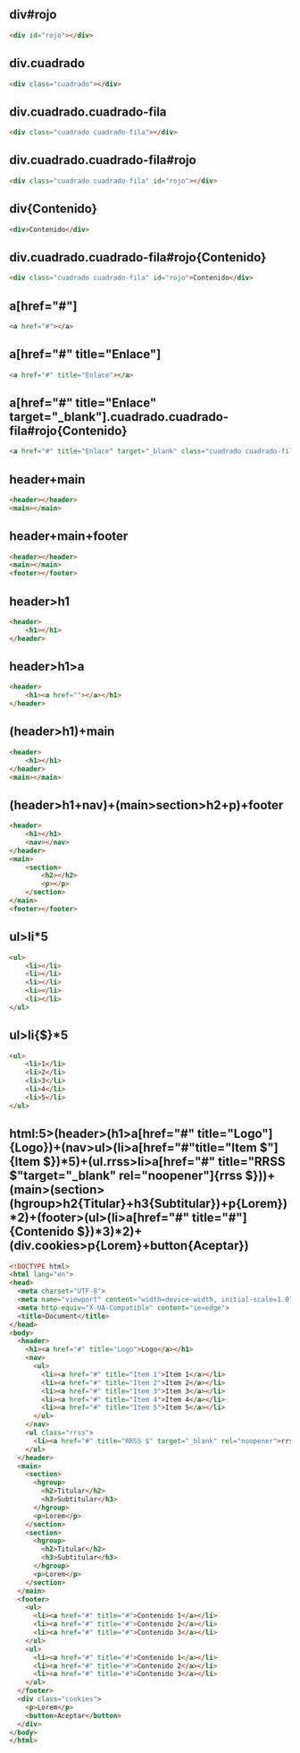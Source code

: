 ## div#rojo
```html
<div id="rojo"></div>
```
## div.cuadrado
```html
<div class="cuadrado"></div>
```
## div.cuadrado.cuadrado-fila
```html
<div class="cuadrado cuadrado-fila"></div>
```
## div.cuadrado.cuadrado-fila#rojo
```html
<div class="cuadrado cuadrado-fila" id="rojo"></div>
```
## div{Contenido}
```html
<div>Contenido</div>
```
## div.cuadrado.cuadrado-fila#rojo{Contenido}
```html
<div class="cuadrado cuadrado-fila" id="rojo">Contenido</div>
```
## a[href="#"]
```html
<a href="#"></a>
```
## a[href="#" title="Enlace"]
```html
<a href="#" title="Enlace"></a>
```
## a[href="#" title="Enlace" target="_blank"].cuadrado.cuadrado-fila#rojo{Contenido}
```html
<a href="#" title="Enlace" target="_blank" class="cuadrado cuadrado-fila" id="rojo">Contenido</a>
```
## header+main
```html
<header></header>
<main></main>
```
## header+main+footer
```html
<header></header>
<main></main>
<footer></footer>

```
## header>h1
```html
<header>
    <h1></h1>
</header>

```
## header>h1>a
```html
<header>
    <h1><a href=""></a></h1>
</header>
```
## (header>h1)+main
```html
<header>
    <h1></h1>
</header>
<main></main>
```
## (header>h1+nav)+(main>section>h2+p)+footer
```html
<header>
    <h1></h1>
    <nav></nav>
</header>
<main>
    <section>
        <h2></h2>
        <p></p>
    </section>
</main>
<footer></footer>
```
## ul>li*5
```html
<ul>
    <li></li>
    <li></li>
    <li></li>
    <li></li>
    <li></li>
</ul>
```
## ul>li{$}*5
```html
<ul>
    <li>1</li>
    <li>2</li>
    <li>3</li>
    <li>4</li>
    <li>5</li>
</ul>
```
## html:5>(header>(h1>a[href="#" title="Logo"]{Logo})+(nav>ul>(li>a[href="#"title="Item $"]{Item $})*5)+(ul.rrss>li>a[href="#" title="RRSS $"target="_blank" rel="noopener"]{rrss $}))+(main>(section>(hgroup>h2{Titular}+h3{Subtitular})+p{Lorem})*2)+(footer>(ul>(li>a[href="#" title="#"]{Contenido $})*3)*2)+(div.cookies>p{Lorem}+button{Aceptar})
```html
<!DOCTYPE html>
<html lang="en">
<head>
  <meta charset="UTF-8">
  <meta name="viewport" content="width=device-width, initial-scale=1.0">
  <meta http-equiv="X-UA-Compatible" content="ie=edge">
  <title>Document</title>
</head>
<body>
  <header>
    <h1><a href="#" title="Logo">Logo</a></h1>
    <nav>
      <ul>
        <li><a href="#" title="Item 1">Item 1</a></li>
        <li><a href="#" title="Item 2">Item 2</a></li>
        <li><a href="#" title="Item 3">Item 3</a></li>
        <li><a href="#" title="Item 4">Item 4</a></li>
        <li><a href="#" title="Item 5">Item 5</a></li>
      </ul>
    </nav>
    <ul class="rrss">
      <li><a href="#" title="RRSS $" target="_blank" rel="noopener">rrss $</a></li>
    </ul>
  </header>
  <main>
    <section>
      <hgroup>
        <h2>Titular</h2>
        <h3>Subtitular</h3>
      </hgroup>
      <p>Lorem</p>
    </section>
    <section>
      <hgroup>
        <h2>Titular</h2>
        <h3>Subtitular</h3>
      </hgroup>
      <p>Lorem</p>
    </section>
  </main>
  <footer>
    <ul>
      <li><a href="#" title="#">Contenido 1</a></li>
      <li><a href="#" title="#">Contenido 2</a></li>
      <li><a href="#" title="#">Contenido 3</a></li>
    </ul>
    <ul>
      <li><a href="#" title="#">Contenido 1</a></li>
      <li><a href="#" title="#">Contenido 2</a></li>
      <li><a href="#" title="#">Contenido 3</a></li>
    </ul>
  </footer>
  <div class="cookies">
    <p>Lorem</p>
    <button>Aceptar</button>
  </div>
</body>
</html>
```